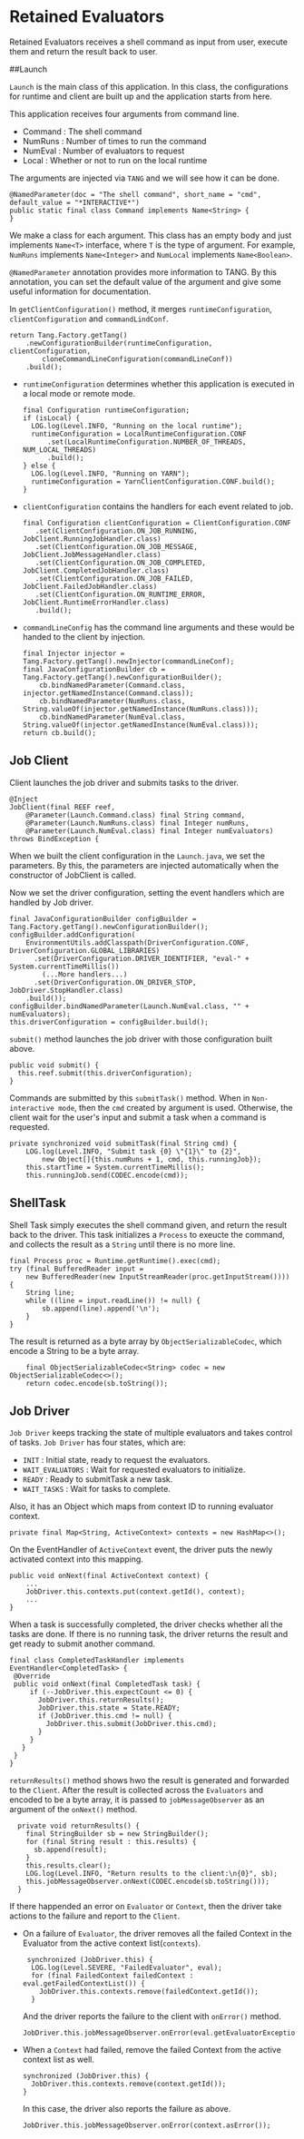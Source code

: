 # Retained Evaluators
Retained Evaluators receives a shell command as input from user, execute them and return the result back to user.

##Launch

`Launch` is the main class of this application. In this class, the configurations for runtime and client are built up and the application starts from here.

This application receives four arguments from command line.

* Command : The shell command
* NumRuns : Number of times to run the command
* NumEval : Number of evaluators to request
* Local : Whether or not to run on the local runtime

The arguments are injected via `TANG` and we will see how it can be done.

```
@NamedParameter(doc = "The shell command", short_name = "cmd", default_value = "*INTERACTIVE*")
public static final class Command implements Name<String> {
}
```
We make a class for each argument. This class has an empty body and just implements `Name<T>` interface, where `T` is the type of argument. For example, `NumRuns` implements `Name<Integer>` and `NumLocal` implements `Name<Boolean>`.

`@NamedParameter` annotation provides more information to TANG. By this annotation, you can set the default value of the argument and give some useful information for documentation.


In `getClientConfiguration()` method, it merges `runtimeConfiguration`, `clientConfiguration` and `commandLindConf`.

```
return Tang.Factory.getTang()
    .newConfigurationBuilder(runtimeConfiguration, clientConfiguration,
        cloneCommandLineConfiguration(commandLineConf))
    .build();

```

* `runtimeConfiguration` determines whether this application is executed in a local mode or remote mode. 

	```
	final Configuration runtimeConfiguration;
	if (isLocal) {
	  LOG.log(Level.INFO, "Running on the local runtime");
	  runtimeConfiguration = LocalRuntimeConfiguration.CONF
	      .set(LocalRuntimeConfiguration.NUMBER_OF_THREADS, NUM_LOCAL_THREADS)
	      .build();
	} else {
	  LOG.log(Level.INFO, "Running on YARN");
	  runtimeConfiguration = YarnClientConfiguration.CONF.build();
	}
	```

* `clientConfiguration` contains the handlers for each event related to job.
	
	```
	final Configuration clientConfiguration = ClientConfiguration.CONF
	   .set(ClientConfiguration.ON_JOB_RUNNING, JobClient.RunningJobHandler.class)
	   .set(ClientConfiguration.ON_JOB_MESSAGE, JobClient.JobMessageHandler.class)
	   .set(ClientConfiguration.ON_JOB_COMPLETED, JobClient.CompletedJobHandler.class)
	   .set(ClientConfiguration.ON_JOB_FAILED, JobClient.FailedJobHandler.class)
	   .set(ClientConfiguration.ON_RUNTIME_ERROR, JobClient.RuntimeErrorHandler.class)
	   .build();
	```
 
* `commandLineConfig` has the command line arguments and these would be handed to the client by injection.


	```
	final Injector injector = Tang.Factory.getTang().newInjector(commandLineConf);
	final JavaConfigurationBuilder cb = Tang.Factory.getTang().newConfigurationBuilder();
	    cb.bindNamedParameter(Command.class, injector.getNamedInstance(Command.class));
	    cb.bindNamedParameter(NumRuns.class, String.valueOf(injector.getNamedInstance(NumRuns.class)));
	    cb.bindNamedParameter(NumEval.class, String.valueOf(injector.getNamedInstance(NumEval.class)));
	return cb.build();
	```


## Job Client
Client launches the job driver and submits tasks to the driver. 

```
@Inject
JobClient(final REEF reef,
    @Parameter(Launch.Command.class) final String command,
    @Parameter(Launch.NumRuns.class) final Integer numRuns,
    @Parameter(Launch.NumEval.class) final Integer numEvaluators) throws BindException {
```
When we built the client configuration in the `Launch.java`, we set the parameters. By this, the parameters are injected automatically when the constructor of JobClient is called.

Now we set the driver configuration, setting the event handlers which are handled by Job driver.

```
final JavaConfigurationBuilder configBuilder = Tang.Factory.getTang().newConfigurationBuilder();
configBuilder.addConfiguration(
    EnvironmentUtils.addClasspath(DriverConfiguration.CONF, DriverConfiguration.GLOBAL_LIBRARIES)
      .set(DriverConfiguration.DRIVER_IDENTIFIER, "eval-" + System.currentTimeMillis())
        (...More handlers...)
      .set(DriverConfiguration.ON_DRIVER_STOP, JobDriver.StopHandler.class)
    .build());
configBuilder.bindNamedParameter(Launch.NumEval.class, "" + numEvaluators);
this.driverConfiguration = configBuilder.build();
```

`submit()` method launches the job driver with those configuration built above.

```
public void submit() {
  this.reef.submit(this.driverConfiguration);
}
```

Commands are submitted by this `submitTask()` method. When in `Non-interactive mode`, then the `cmd` created by argument is used. Otherwise, the client wait for the user's input and submit a task when a command is requested.

```
private synchronized void submitTask(final String cmd) {
    LOG.log(Level.INFO, "Submit task {0} \"{1}\" to {2}",
        new Object[]{this.numRuns + 1, cmd, this.runningJob});
    this.startTime = System.currentTimeMillis();
    this.runningJob.send(CODEC.encode(cmd));
```

## ShellTask
Shell Task simply executes the shell command given, and return the result back to the driver. 
This task initializes a `Process` to exeucte the command, and collects the result as a `String` until there is no more line.

```
final Process proc = Runtime.getRuntime().exec(cmd);
try (final BufferedReader input =
    new BufferedReader(new InputStreamReader(proc.getInputStream()))) {
    String line;
    while ((line = input.readLine()) != null) {
        sb.append(line).append('\n');
    }
}
```
The result is returned as a byte array by `ObjectSerializableCodec`, which encode a String to be a byte array.

```
    final ObjectSerializableCodec<String> codec = new ObjectSerializableCodec<>();
    return codec.encode(sb.toString());
```

## Job Driver
`Job Driver` keeps tracking the state of multiple evaluators and takes control of tasks. `Job Driver` has four states, which are:

* `INIT` : Initial state, ready to request the evaluators.
* `WAIT_EVALUATORS` : Wait for requested evaluators to initialize.
* `READY` : Ready to submitTask a new task.
* `WAIT_TASKS` : Wait for tasks to complete.

Also, it has an Object which maps from context ID to running evaluator context.

```
private final Map<String, ActiveContext> contexts = new HashMap<>();
```

On the EventHandler of `ActiveContext` event, the driver puts the newly activated context into this mapping.

```
public void onNext(final ActiveContext context) {
  	...
    JobDriver.this.contexts.put(context.getId(), context);
    ...
}
```
When a task is successfully completed, the driver checks whether all the tasks are done. If there is no running task, the driver returns the result and get ready to submit another command.
  
 ```
final class CompletedTaskHandler implements EventHandler<CompletedTask> {
  @Override
  public void onNext(final CompletedTask task) {
      if (--JobDriver.this.expectCount <= 0) {
        JobDriver.this.returnResults();
        JobDriver.this.state = State.READY;
        if (JobDriver.this.cmd != null) {
          JobDriver.this.submit(JobDriver.this.cmd);
        }
      }
    }
  }
}
```
`returnResults()` method shows hwo the result is generated and forwarded to the `Client`. After the result is collected across the `Evaluators` and encoded to be a byte array, it is passed to `jobMessageObserver` as an argument of the `onNext()` method.

```
  private void returnResults() {
    final StringBuilder sb = new StringBuilder();
    for (final String result : this.results) {
      sb.append(result);
    }
    this.results.clear();
    LOG.log(Level.INFO, "Return results to the client:\n{0}", sb);
    this.jobMessageObserver.onNext(CODEC.encode(sb.toString()));
  }
```

If there happended an error on `Evaluator` or `Context`, then the driver take actions to the failure and report to the `Client`.

* On a failure of `Evaluator`, the driver removes all the failed Context in the Evaluator from the active context list(`contexts`).

	``` 
     synchronized (JobDriver.this) {
      LOG.log(Level.SEVERE, "FailedEvaluator", eval);
      for (final FailedContext failedContext : eval.getFailedContextList()) {
        JobDriver.this.contexts.remove(failedContext.getId());
      }
	```
	
	And the driver reports the failure to the client with `onError()` method.
	
	```
	JobDriver.this.jobMessageObserver.onError(eval.getEvaluatorException());
	```
	
* When a `Context` had failed, remove the failed Context from the active context list as well.

	```
	synchronized (JobDriver.this) {
      JobDriver.this.contexts.remove(context.getId());
    }
	```
	In this case, the driver also reports the failure as above.
	
	```
    JobDriver.this.jobMessageObserver.onError(context.asError());
    ```
